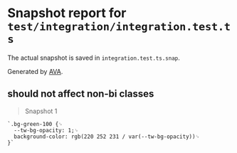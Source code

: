 # Snapshot report for `test/integration/integration.test.ts`

The actual snapshot is saved in `integration.test.ts.snap`.

Generated by [AVA](https://avajs.dev).

## should not affect non-bi classes

> Snapshot 1

    `.bg-green-100 {␊
      --tw-bg-opacity: 1;␊
      background-color: rgb(220 252 231 / var(--tw-bg-opacity))␊
    }`
